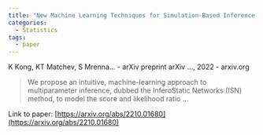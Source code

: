 ```yaml
---
title: "New Machine Learning Techniques for Simulation-Based Inference: InferoStatic Nets, Kernel Score Estimation, and Kernel Likelihood Ratio Estimation"
categories:
  - Statistics
tags:
  - paper
---
```

K Kong, KT Matchev, S Mrenna… - arXiv preprint arXiv …, 2022 - arxiv.org

>We propose an intuitive, machine-learning approach to multiparameter inference, dubbed the InferoStatic Networks (ISN) method, to model the score and likelihood ratio …

Link to paper: [https://arxiv.org/abs/2210.01680](https://arxiv.org/abs/2210.01680)
